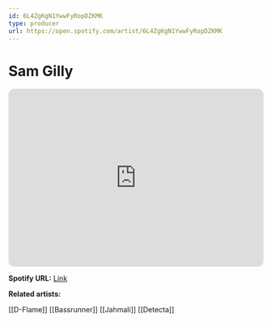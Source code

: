 ```yaml
---
id: 6L4ZgKgN1YwwFyRopDZKMK
type: producer
url: https://open.spotify.com/artist/6L4ZgKgN1YwwFyRopDZKMK
---
```

# Sam Gilly

<iframe style="border-radius:12px" src="https://open.spotify.com/embed/artist/6L4ZgKgN1YwwFyRopDZKMK" width="100%" height="352" frameBorder="0" allowfullscreen="" allow="autoplay; clipboard-write; encrypted-media; fullscreen; picture-in-picture" loading="lazy"></iframe>

**Spotify URL:** [Link](https://open.spotify.com/artist/6L4ZgKgN1YwwFyRopDZKMK)

**Related artists:**

[[D-Flame]]
[[Bassrunner]]
[[Jahmali]]
[[Detecta]]
